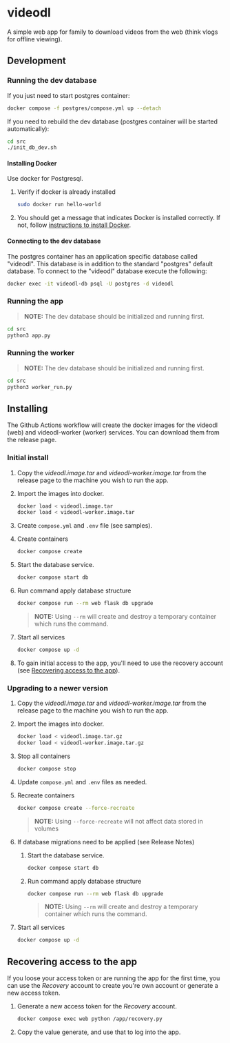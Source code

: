 # videodl
A simple web app for family to download videos from the web (think vlogs for offline viewing).

## Development

### Running the dev database

If you just need to start postgres container:
```sh
docker compose -f postgres/compose.yml up --detach
```

If you need to rebuild the dev database (postgres container will be started automatically):
```sh
cd src
./init_db_dev.sh
```

#### Installing Docker
Use docker for Postgresql.

1. Verify if docker is already installed

    ```sh
    sudo docker run hello-world
    ```

2. You should get a message that indicates Docker is installed correctly.
If not, follow [instructions to install Docker](https://docs.docker.com/engine/install/ubuntu/).

#### Connecting to the dev database

The postgres container has an application specific database called "videodl".
This database is in addition to the standard "postgres" default database. To
connect to the "videodl" database execute the following:
```sh
docker exec -it videodl-db psql -U postgres -d videodl
```

### Running the app

> **NOTE:** The dev database should be initialized and running first.

```sh
cd src
python3 app.py
```

### Running the worker

> **NOTE:** The dev database should be initialized and running first.

```sh
cd src
python3 worker_run.py
```

## Installing

The Github Actions workflow will create the docker images for the videodl (web)
and videodl-worker (worker) services. You can download them from the release
page.

### Initial install

1. Copy the *videodl.image.tar* and *videodl-worker.image.tar* from the release
page to the machine you wish to run the app.

1. Import the images into docker.

    ```sh
    docker load < videodl.image.tar
    docker load < videodl-worker.image.tar
    ```

1. Create `compose.yml` and `.env` file (see samples).

1. Create containers

    ```sh
    docker compose create
    ```

1. Start the database service.

    ```sh
    docker compose start db
    ```

1. Run command apply database structure

    ```sh
    docker compose run --rm web flask db upgrade
    ```

    > **NOTE:** Using `--rm` will create and destroy a temporary container
    > which runs the command.

1. Start all services

    ```sh
    docker compose up -d
    ```

1. To gain initial access to the app, you'll need to use the recovery account
(see [Recovering access to the app](#recovering-access-to-the-app)).

### Upgrading to a newer version

1. Copy the *videodl.image.tar* and *videodl-worker.image.tar* from the release
page to the machine you wish to run the app.

1. Import the images into docker.

    ```sh
    docker load < videodl.image.tar.gz
    docker load < videodl-worker.image.tar.gz
    ```

1. Stop all containers

    ```sh
    docker compose stop
    ```

1. Update `compose.yml` and `.env` files as needed.

1. Recreate containers

    ```sh
    docker compose create --force-recreate
    ```

    > **NOTE:** Using `--force-recreate` will not affect data stored in volumes

1. If database migrations need to be applied (see Release Notes)

    1. Start the database service.

        ```sh
        docker compose start db
        ```

    1. Run command apply database structure

        ```sh
        docker compose run --rm web flask db upgrade
        ```

        > **NOTE:** Using `--rm` will create and destroy a temporary container
        > which runs the command.

1. Start all services

    ```sh
    docker compose up -d
    ```

## Recovering access to the app

If you loose your access token or are running the app for the first time, you
can use the *Recovery* account to create you're own account or generate a new
access token.

1. Generate a new access token for the *Recovery* account.

    ```sh
    docker compose exec web python /app/recovery.py
    ```

1. Copy the value generate, and use that to log into the app.